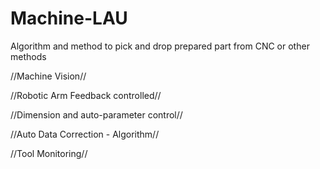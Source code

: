 # Machine-LAU

Algorithm and method to pick and drop prepared part from CNC or other methods 

//Machine Vision//

//Robotic Arm Feedback controlled//

//Dimension and auto-parameter control//

//Auto Data Correction - Algorithm//

//Tool Monitoring//
